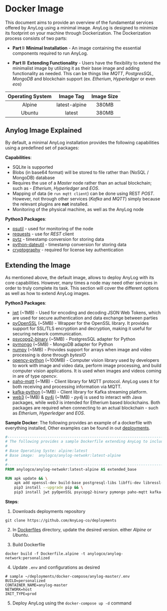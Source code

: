 # Docker Image

This document aims to provide an overview of the fundamental services offered by AnyLog using a minimal image. 
AnyLog is designed to minimize its footprint on your machine through Dockerization. The Dockerization process consists 
of two parts:

* **Part I: Minimal Installation** - An image containing the essential components required to run AnyLog.

* **Part II: Extending Functionality** - Users have the flexibility to extend the minimalist image by utilizing it as 
their base image and adding functionality as needed. This can be things like _MQTT_, _PostgresSQL_, _MongoDB_ and blockchain support 
(ex. _Etherium_, _Hyperledger_ or even _eos_) 
 
| Operating System |   Image Tag   | Image Size | 
| :---: |:-------------:|:----------:|
| Alpine | latest-alpine |   380MB    |
| Ubuntu |    latest     |   380MB    | 


## Anylog Image Explained
By default, a minimal AnyLog installation provides the following capabilities using a predefined set of packages: 

**Capabilities**:
* SQLite is supported 
* Blobs (in base64 format) will be stored to file rather than (NoSQL / MongoDB) database
* Requires the use of a _Master_ node rather than an actual blockchain; such as - _Etherium_, _Hyperledger_ and _EOS_. 
* Mapping of data (ie `run mqtt client`) can be done using REST _POST_. However, not through other services (_Kafka_ and _MQTT_)
simply because the relevant plugins are **not** installed.
* Monitoring of the physical machine, as well as the AnyLog node     

**Python3 Packages**: 
* [psutil](https://pypi.org/project/psutil/) - used for monitoring of the node 
* [requests](https://pypi.org/project/requests/) - use for _REST_ client
* [pytz](https://pypi.org/project/pytz/) - timestamp conversion for storing data 
* [python-dateutil](https://pypi.org/project/python-dateutil/) - timestamp conversion for storing data 
* [cryptography](https://pypi.org/project/cryptography/) - required for license key authentication

## Extending the Image
As mentioned above, the default image, allows to deploy AnyLog with its core capabilities. However, many times a  node 
may need other services in order to truly complete its task. This section will cover the different options as well as how
to extend AnyLog images. 

**Python3 Packages**: 
* [jwt](https://pypi.org/project/jwt/) (~1MB) - Used for encoding and decoding JSON Web Tokens, which are used for secure authentication and data exchange between parties
* [pyOpenSSL](https://pypi.org/project/pyOpenSSL/) (~5MB) - Wrapper for the OpenSSL library. It provides support for SSL/TLS encryption and decryption, making it useful for securing network communication. 
* [psycopg2-binary](https://pypi.org/project/psycopg2-binary/) (~5MB) - PostgresSQL adapter for Python
* [pymongo](https://pypi.org/project/pymongo/) (~5MB) - MongoDB adapter for Python
* [numpy](https://pypi.org/project/numpy/) (~5MB) - Provides support for arrays when image and video processing is done through _bytesIO_ 
* [opencv-python](https://pypi.org/project/opencv-python/) (~100MB) -  Computer vision library used by developers to work with image and video data, perform image 
processing, and build computer vision applications. It is used when images and videos coming in are of type _opencv_. 
* [paho-mqtt](https://pypi.org/project/paho-mqtt/) (~1MB) - Client library for MQTT protocol. AnyLog uses it for both receiving and processing information via MQTT. 
* [kafka-python](https://pypi.org/project/kafka-python/) (~1MB) - Client library for Kafka streaming platform. 
* [web3](https://pypi.org/project/web3/) (~1MB) & [py4j](https://pypi.org/project/py4j/) (~1MB) - _py4j_ is used to interact with Java packages, while _web3_ is intended for Etherium based blockchains. 
Both packages are required when connecting to an actual blockchain - such as _Etherium_, _Hyperledger_ and _EOS_.

**Sample Docker**: 
The following provides an example of a dockerfile with everything installed, Other examples can be found in out [deployments](https://github.com/AnyLog-co/deployments/blob/os-dev/Dockerfiles/Dockerfile.alpine).
```dockerfile
#--------------------------------------------------------------------------------------------#
# The following provides a sample Dockerfile extending AnyLog to include all possible packages.
#
# Base Operating Syste: alpine:latest 
# Base image:  anylogco/anylog-netwokr:latest-alpine
#  
#--------------------------------------------------------------------------------------------#
FROM anylogco/anylog-netwokr:latest-alpine AS extended_base 

RUN apk update && \
    apk add openssl-dev build-base postgresql-libs libffi-dev libressl-dev py3-numpy && \
    pip3 install --upgrade pip && \
    pip3 install jwt pyOpenSSL psycopg2-binary pymongo paho-mqtt kafka-python web3 py4j opencv-python 
```

**Steps**: 
1. Downloads deployments repository 
```shell
git clone https://github.com/AnyLog-co/deployments
```

2. In [Dockerfiles](https://github.com/AnyLog-co/deployments/tree/os-dev/Dockerfiles) directory, update the desired version.
either _Alpine_ or _Ubuntu_. 

3. Build Dockerfile 
```shell
docker build -f Dockerfile.alpine -t anylogco/anylog-network:personalized
```

4. Update `.env` and configurations as desired
```shell
# sample ~/deployments/docker-compose/anylog-master/.env 
BUILD=personalized 
CONTAINER_NAME=anylog-master
NETWORK=host
INIT_TYPE=prod
```

5. Deploy AnyLog using the `docker-compose up -d` command